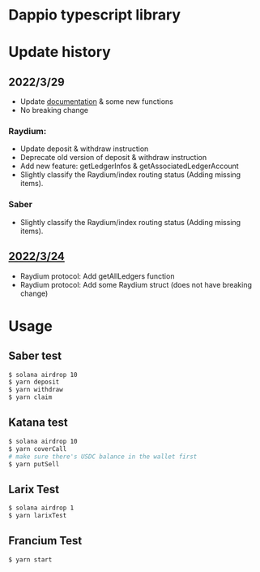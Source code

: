 # Dappio typescript library

# Update history

## 2022/3/29

- Update [documentation](https://hackmd.io/@happyeric77/H1iJ_6xWc) & some new functions
- No breaking change

### Raydium:

- Update deposit & withdraw instruction
- Deprecate old version of deposit & withdraw instruction
- Add new feature: getLedgerInfos & getAssociatedLedgerAccount
- Slightly classify the Raydium/index routing status (Adding missing items).

### Saber

- Slightly classify the Raydium/index routing status (Adding missing items).

## [2022/3/24](https://hackmd.io/@happyeric77/rJiaLRYfq)

- Raydium protocol: Add getAllLedgers function
- Raydium protocol: Add some Raydium struct (does not have breaking change)

# Usage

## Saber test

```bash
$ solana airdrop 10
$ yarn deposit
$ yarn withdraw
$ yarn claim
```

## Katana test

```bash
$ solana airdrop 10
$ yarn coverCall
# make sure there's USDC balance in the wallet first
$ yarn putSell
```

## Larix Test

```bash
$ solana airdrop 1
$ yarn larixTest
```

## Francium Test

```bash
$ yarn start
```
